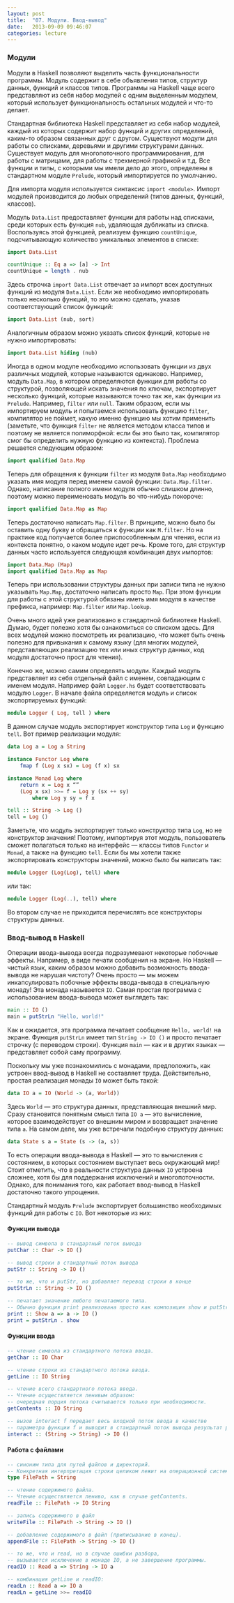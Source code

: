 ```yaml
---
layout: post
title:  "07. Модули. Ввод-вывод"
date:   2013-09-09 09:46:07
categories: lecture
---
```


### Модули

Модули в Haskell позволяют выделить часть функциональности программы.
Модуль содержит в себе объявления типов, структур данных, функций и классов типов.
Программы на Haskell чаще всего представляют из себя набор модулей с одним выделенным модулем,
который использует функциональность остальных модулей и что-то делает.

Стандартная библиотека Haskell представляет из себя набор модулей, каждый из которых содержит
набор функций и других определений, каким-то образом связанных друг с другом. Существуют модули
для работы со списками, деревьями и другими структурами данных. Существует модуль для многопоточного
программирования, для работы с матрицами, для работы с трехмерной графикой и т.д.
Все функции и типы, с которыми мы имели дело до этого, определены в стандартном модуле `Prelude`, который импортируется по умолчанию.

Для импорта модуля используется синтаксис `import <module>`. Импорт модулей производится до любых определений
(типов данных, функций, классов).

Модуль `Data.List` предоставляет функции для работы над списками,
среди которых есть функция `nub`, удаляющая дубликаты из списка.
Воспользуясь этой функцией, реализуем функцию `countUnique`,
подсчитывающую количество уникальных элементов в списке:

```haskell
import Data.List

countUnique :: Eq a => [a] -> Int
countUnique = length . nub
```

Здесь строчка `import Data.List` отвечает за импорт всех доступных функций из модуля `Data.List`.
Если же необходимо импортировать только несколько функций, то это можно сделать, указав соответствующий список функций:

```haskell
import Data.List (nub, sort)
```

Аналогичным образом можно указать список функций, которые не нужно импортировать:

```haskell
import Data.List hiding (nub)
```

Иногда в одном модуле необходимо использовать функции из двух различных модулей,
которые называются одинаково. Например, модуль `Data.Map`, в котором определяются
функции для работы со структурой, позволяющей искать значения по ключам, экспортирует
несколько функций, которые называются точно так же, как функции из `Prelude`.
Например, `filter` или `null`.
Таким образом, если мы импортируем модуль и попытаемся использовать функцию `filter`,
компилятор не поймет, какую именно функцию мы хотим применить (заметьте, что функция `filter` не является
методом класса типов и поэтому не является полиморфной: если бы это было так, компилятор смог бы определить
нужную функцию из контекста). Проблема решается следующим образом:

```haskell
import qualified Data.Map
```

Теперь для обращения к функции `filter` из модуля `Data.Map` необходимо указать имя модуля перед именем самой функции:
`Data.Map.filter`. Однако, написание полного имени модуля обычно слишком длинно, поэтому можно переименовать модуль во что-нибудь покороче:

```haskell
import qualified Data.Map as Map
```

Теперь достаточно написать `Map.filter`. В принципе, можно было бы оставить одну букву и обращаться к функции как `M.filter`.
Но на практике код получается более приспособленным для чтения, если из контекста понятно, о каком модуле идет речь.
Кроме того, для структур данных часто используется следующая комбинация двух импортов:

```haskell
import Data.Map (Map)
import qualified Data.Map as Map
```

Теперь при использовании структуры данных при записи типа не нужно указывать `Map.Map`,
достаточно написать просто `Map`. При этом функции для работы с этой структурой обязаны иметь имя
модуля в качестве префикса, например: `Map.filter` или `Map.lookup`.

Очень много идей уже реализовано в стандартной библиотеке Haskell. Думаю, будет полезно хотя бы ознакомиться со списком здесь.
Для всех модулей можно посмотреть их реализацию, что может быть очень полезно для привыкания к самому языку
(для многих модулей, представляющих реализацию тех или иных структур данных, код модуля достаточно прост для чтения).

Конечно же, можно самим определять модули. Каждый модуль представляет из себя отдельный файл с именем,
совпадающим с именем модуля. Например файл `Logger.hs` будет соответствовать модулю `Logger`.
В начале файла определяется модуль и список экспортируемых функций:

```haskell
module Logger ( Log, tell ) where
```

В данном случае модуль экспортирует конструктор типа `Log` и функцию `tell`. Вот пример реализации модуля:

```haskell
data Log a = Log a String

instance Functor Log where
    fmap f (Log x sx) = Log (f x) sx

instance Monad Log where
    return x = Log x “”
    (Log x sx) >>= f = Log y (sx ++ sy)
        where Log y sy = f x

tell :: String -> Log ()
tell = Log ()
```

Заметьте, что модуль экспортирует только конструктор типа `Log`, но не конструктор значения!
Поэтому, импортируя этот модуль, пользователь сможет полагаться только на интерфейс — классы типов `Functor` и `Monad`,
а также на функцию `tell`. Если бы мы хотели также экспортировать конструкторы значений, можно было бы написать так:

```haskell
module Logger (Log(Log), tell) where
```

или так:

```haskell
module Logger (Log(..), tell) where
```

Во втором случае не приходится перечислять все конструкторы структуры данных.

### Ввод-вывод в Haskell

Операции ввода-вывода всегда подразумевают некоторые побочные эффекты.
Например, в виде печати сообщения на экране. Но Haskell — чистый язык, каким образом можно добавить
возможность ввода-вывода не нарушая чистоту? Очень просто — мы можем инкапсулировать побочные эффекты
ввода-вывода в специальную монаду! Эта монада называется `IO`. Самая простая программа с использованием ввода-вывода может выглядеть так:

```haskell
main :: IO ()
main = putStrLn "Hello, world!"
```

Как и ожидается, эта программа печатает сообщение `Hello, world!` на экране. Функция `putStrLn` имеет тип `String -> IO ()`
и просто печатает строчку (с переводом строки). Функция `main` — как и в других языках — представляет собой саму программу.

Поскольку мы уже познакомились с монадами, предположить, как устроен ввод-вывод в Haskell не составляет труда.
Действительно, простая реализация монады `IO` может быть такой:

```haskell
data IO a = IO (World -> (a, World))
```

Здесь `World` — это структура данных, представляющая внешний мир.
Сразу становится понятным смысл типа `IO a` — это вычисление, которое взаимодействует со внешним миром и
возвращает значение типа `a`. На самом деле, мы уже встречали подобную структуру данных:

```haskell
data State s a = State (s -> (a, s))
```

То есть операции ввода-вывода в Haskell — это то вычисления с состоянием, в которых состоянием выступает весь окружающий мир!
Стоит отметить, что в реальности структура данных `IO` устроена сложнее, хотя бы для поддержания исключений и многопоточности.
Однако, для понимания того, как работает ввод-вывод в Haskell достаточно такого упрощения.

Стандартный модуль `Prelude` экспортирует большинство необходимых функций для работы с `IO`. Вот некоторые из них:

#### Функции вывода

```haskell
-- вывод символа в стандартный поток вывода
putChar :: Char -> IO ()

-- вывод строки в стандартный поток вывода
putStr :: String -> IO ()

-- то же, что и putStr, но добавляет перевод строки в конце
putStrLn :: String -> IO ()

-- печатает значение любого печатаемого типа.
-- Обычно функция print реализована просто как композиция show и putStrLn:
print :: Show a => a -> IO ()
print = putStrLn . show
```

#### Функции ввода

```haskell
-- чтение символа из стандартного потока ввода.
getChar :: IO Char

-- чтение строки из стандартного потока ввода.
getLine :: IO String

-- чтение всего стандартного потока ввода.
-- Чтение осуществляется ленивым образом:
-- очередная порция потока считывается только при необходимости.
getContents :: IO String

-- вызов interact f передает весь входной поток ввода в качестве
-- параметра функции f и выводит в стандартный поток вывода результат работы функции.
interact :: (String -> String) -> IO ()
```

#### Работа с файлами

```haskell
-- синоним типа для путей файлов и директорий.
-- Конкретная интерпретация строки целиком лежит на операционной системе.
type FilePath = String

-- чтение содержимого файла.
-- Чтение осуществляется лениво, как в случае getContents.
readFile :: FilePath -> IO String

-- запись содержимого в файл
writeFile :: FilePath -> String -> IO ()

-- добавление содержимого в файл (приписывание в конец).
appendFile :: FilePath -> String -> IO ()

-- то же, что и read, но в случае ошибки разбора,
-- вызывается исключение в монаде IO, а не завершение программы.
readIO :: Read a => String -> IO a

-- комбинация getLine и readIO:
readLn :: Read a => IO a
readLn = getLine >>= readIO
```

